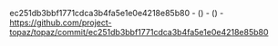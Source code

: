 ec251db3bbf1771cdca3b4fa5e1e0e4218e85b80 -  () -  () - https://github.com/project-topaz/topaz/commit/ec251db3bbf1771cdca3b4fa5e1e0e4218e85b80
